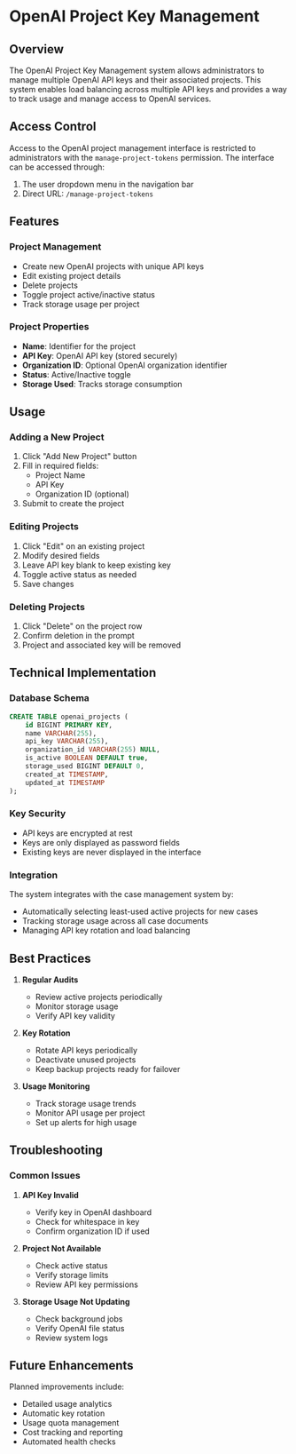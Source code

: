 # OpenAI Project Key Management

## Overview

The OpenAI Project Key Management system allows administrators to manage multiple OpenAI API keys and their associated projects. This system enables load balancing across multiple API keys and provides a way to track usage and manage access to OpenAI services.

## Access Control

Access to the OpenAI project management interface is restricted to administrators with the `manage-project-tokens` permission. The interface can be accessed through:

1. The user dropdown menu in the navigation bar
2. Direct URL: `/manage-project-tokens`

## Features

### Project Management
- Create new OpenAI projects with unique API keys
- Edit existing project details
- Delete projects
- Toggle project active/inactive status
- Track storage usage per project

### Project Properties
- **Name**: Identifier for the project
- **API Key**: OpenAI API key (stored securely)
- **Organization ID**: Optional OpenAI organization identifier
- **Status**: Active/Inactive toggle
- **Storage Used**: Tracks storage consumption

## Usage

### Adding a New Project
1. Click "Add New Project" button
2. Fill in required fields:
   - Project Name
   - API Key
   - Organization ID (optional)
3. Submit to create the project

### Editing Projects
1. Click "Edit" on an existing project
2. Modify desired fields
3. Leave API key blank to keep existing key
4. Toggle active status as needed
5. Save changes

### Deleting Projects
1. Click "Delete" on the project row
2. Confirm deletion in the prompt
3. Project and associated key will be removed

## Technical Implementation

### Database Schema
```sql
CREATE TABLE openai_projects (
    id BIGINT PRIMARY KEY,
    name VARCHAR(255),
    api_key VARCHAR(255),
    organization_id VARCHAR(255) NULL,
    is_active BOOLEAN DEFAULT true,
    storage_used BIGINT DEFAULT 0,
    created_at TIMESTAMP,
    updated_at TIMESTAMP
);
```

### Key Security
- API keys are encrypted at rest
- Keys are only displayed as password fields
- Existing keys are never displayed in the interface

### Integration
The system integrates with the case management system by:
- Automatically selecting least-used active projects for new cases
- Tracking storage usage across all case documents
- Managing API key rotation and load balancing

## Best Practices

1. **Regular Audits**
   - Review active projects periodically
   - Monitor storage usage
   - Verify API key validity

2. **Key Rotation**
   - Rotate API keys periodically
   - Deactivate unused projects
   - Keep backup projects ready for failover

3. **Usage Monitoring**
   - Track storage usage trends
   - Monitor API usage per project
   - Set up alerts for high usage

## Troubleshooting

### Common Issues

1. **API Key Invalid**
   - Verify key in OpenAI dashboard
   - Check for whitespace in key
   - Confirm organization ID if used

2. **Project Not Available**
   - Check active status
   - Verify storage limits
   - Review API key permissions

3. **Storage Usage Not Updating**
   - Check background jobs
   - Verify OpenAI file status
   - Review system logs

## Future Enhancements

Planned improvements include:
- Detailed usage analytics
- Automatic key rotation
- Usage quota management
- Cost tracking and reporting
- Automated health checks
